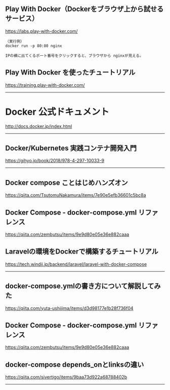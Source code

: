 ## Play With Docker（Dockerをブラウザ上から試せるサービス）
https://labs.play-with-docker.com/  

```
（実行例）
docker run -p 80:80 nginx

IPの横に出てくるポート番号をクリックすると、ブラウザから nginxが見える。
```

## Play With Docker を使ったチュートリアル
https://training.play-with-docker.com/  


_________________________________________________________________________________
# Docker 公式ドキュメント
http://docs.docker.jp/index.html

_________________________________________________________________________________
## Docker/Kubernetes 実践コンテナ開発入門
https://gihyo.jp/book/2018/978-4-297-10033-9  


_________________________________________________________________________________
## Docker compose ことはじめハンズオン
https://qiita.com/TsutomuNakamura/items/7e90e5efb36601c5bc8a  

## Docker Compose - docker-compose.yml リファレンス
https://qiita.com/zembutsu/items/9e9d80e05e36e882caaa  

## Laravelの環境をDockerで構築するチュートリアル
https://tech.windii.jp/backend/laravel/laravel-with-docker-compose  

_________________________________________________________________________________
## docker-compose.ymlの書き方について解説してみた
https://qiita.com/yuta-ushijima/items/d3d98177e1b28f736f04  

## Docker Compose - docker-compose.yml リファレンス
https://qiita.com/zembutsu/items/9e9d80e05e36e882caaa  

## docker-compose depends_onとlinksの違い
https://qiita.com/sivertigo/items/9baa73d922a68788402b  


_________________________________________________________________________________



